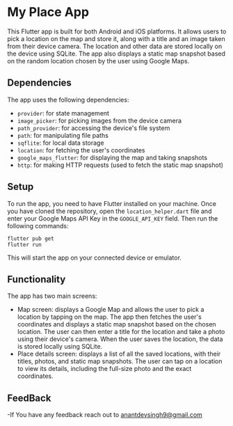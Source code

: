 # My Place App

This Flutter app is built for both Android and iOS platforms. It allows users to pick a location on the map and store it, along with a title and an image taken from their device camera. The location and other data are stored locally on the device using SQLite. The app also displays a static map snapshot based on the random location chosen by the user using Google Maps.

## Dependencies

The app uses the following dependencies:

- `provider`: for state management
- `image_picker`: for picking images from the device camera
- `path_provider`: for accessing the device's file system
- `path`: for manipulating file paths
- `sqflite`: for local data storage
- `location`: for fetching the user's coordinates
- `google_maps_flutter`: for displaying the map and taking snapshots
- `http`: for making HTTP requests (used to fetch the static map snapshot)

## Setup

To run the app, you need to have Flutter installed on your machine. Once you have cloned the repository, open the `location_helper.dart` file and enter your Google Maps API Key in the `GOOGLE_API_KEY` field. Then run the following commands:

```
flutter pub get
flutter run
```

This will start the app on your connected device or emulator.

## Functionality

The app has two main screens:

- Map screen: displays a Google Map and allows the user to pick a location by tapping on the map. The app then fetches the user's coordinates and displays a static map snapshot based on the chosen location. The user can then enter a title for the location and take a photo using their device's camera. When the user saves the location, the data is stored locally using SQLite.
- Place details screen: displays a list of all the saved locations, with their titles, photos, and static map snapshots. The user can tap on a location to view its details, including the full-size photo and the exact coordinates.

## FeedBack

-If You have any feedback reach out to anantdevsingh9@gmail.com